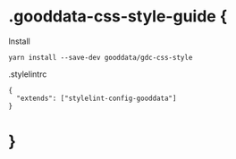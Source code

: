 # .gooddata-css-style-guide {

Install

`yarn install --save-dev gooddata/gdc-css-style`

.stylelintrc
```
{
  "extends": ["stylelint-config-gooddata"]
}
```

# }
